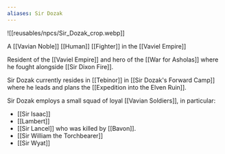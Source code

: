 ```yaml
---
aliases: Sir Dozak
---
```


![[reusables/npcs/Sir_Dozak_crop.webp]]

A [[Vavian Noble]] [[Human]] [[Fighter]] in the [[Vaviel Empire]]

Resident of the [[Vaviel Empire]] and hero of the [[War for Asholas]] where he fought alongside [[Sir Dixon Fire]].

Sir Dozak currently resides in [[Tebinor]] in [[Sir Dozak's Forward Camp]] where he leads and plans the [[Expedition into the Elven Ruin]].

Sir Dozak employs a small squad of loyal [[Vavian Soldiers]], in particular:
* [[Sir Isaac]]
* [[Lambert]]
* [[Sir Lancel]] who was killed by [[Bavon]].
* [[Sir William the Torchbearer]]
* [[Sir Wyat]]
